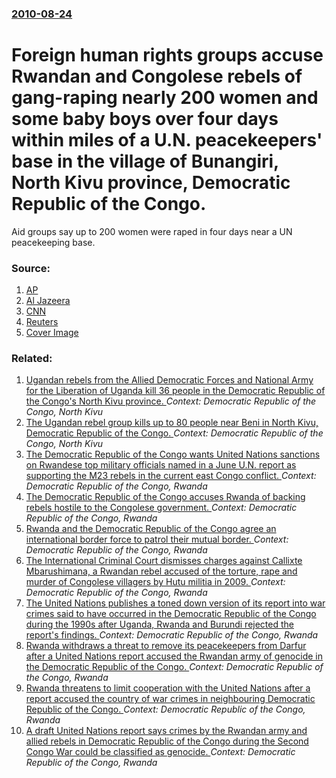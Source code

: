 ### [2010-08-24](/news/2010/08/24/index.md)

# Foreign human rights groups accuse Rwandan and Congolese rebels of gang-raping nearly 200 women and some baby boys over four days within miles of a U.N. peacekeepers' base in the village of Bunangiri, North Kivu province, Democratic Republic of the Congo. 

Aid groups say up to 200 women were raped in four days near a UN peacekeeping base.


### Source:

1. [AP](http://www.google.com/hostednews/ap/article/ALeqM5jPEADE6LA6PT95DxLVS1noE80bwQD9HPEAS02)
2. [Al Jazeera](http://english.aljazeera.net/news/africa/2010/08/201082402724259229.html)
3. [CNN](http://edition.cnn.com/2010/WORLD/africa/08/24/drc.rebels.rape/#fbid=Ft3h0qQS09d&wom=false)
4. [Reuters](http://af.reuters.com/article/topNews/idAFJOE67M0G920100823)
4. [Cover Image](http://www.aljazeera.com)

### Related:

1. [Ugandan rebels from the Allied Democratic Forces and National Army for the Liberation of Uganda kill 36 people in the Democratic Republic of the Congo's North Kivu province. ](/news/2014/12/7/ugandan-rebels-from-the-allied-democratic-forces-and-national-army-for-the-liberation-of-uganda-kill-36-people-in-the-democratic-republic-of.md) _Context: Democratic Republic of the Congo, North Kivu_
2. [The Ugandan rebel group kills up to 80 people near Beni in North Kivu, Democratic Republic of the Congo. ](/news/2014/11/20/the-ugandan-rebel-group-kills-up-to-80-people-near-beni-in-north-kivu-democratic-republic-of-the-congo.md) _Context: Democratic Republic of the Congo, North Kivu_
3. [The Democratic Republic of the Congo wants United Nations sanctions on Rwandese top military officials named in a June U.N. report as supporting the M23 rebels in the current east Congo conflict. ](/news/2012/09/3/the-democratic-republic-of-the-congo-wants-united-nations-sanctions-on-rwandese-top-military-officials-named-in-a-june-u-n-report-as-suppor.md) _Context: Democratic Republic of the Congo, Rwanda_
4. [The Democratic Republic of the Congo accuses Rwanda of backing rebels hostile to the Congolese government. ](/news/2012/07/29/the-democratic-republic-of-the-congo-accuses-rwanda-of-backing-rebels-hostile-to-the-congolese-government.md) _Context: Democratic Republic of the Congo, Rwanda_
5. [Rwanda and the Democratic Republic of the Congo agree an international border force to patrol their mutual border. ](/news/2012/07/15/rwanda-and-the-democratic-republic-of-the-congo-agree-an-international-border-force-to-patrol-their-mutual-border.md) _Context: Democratic Republic of the Congo, Rwanda_
6. [The International Criminal Court dismisses charges against Callixte Mbarushimana, a Rwandan rebel accused of the torture, rape and murder of Congolese villagers by Hutu militia in 2009. ](/news/2011/12/16/the-international-criminal-court-dismisses-charges-against-callixte-mbarushimana-a-rwandan-rebel-accused-of-the-torture-rape-and-murder-of.md) _Context: Democratic Republic of the Congo, Rwanda_
7. [The United Nations publishes a toned down version of its report into war crimes said to have occurred in the Democratic Republic of the Congo during the 1990s after Uganda, Rwanda and Burundi rejected the report's findings. ](/news/2010/10/1/the-united-nations-publishes-a-toned-down-version-of-its-report-into-war-crimes-said-to-have-occurred-in-the-democratic-republic-of-the-cong.md) _Context: Democratic Republic of the Congo, Rwanda_
8. [Rwanda withdraws a threat to remove its peacekeepers from Darfur after a United Nations report accused the Rwandan army of genocide in the Democratic Republic of the Congo. ](/news/2010/09/27/rwanda-withdraws-a-threat-to-remove-its-peacekeepers-from-darfur-after-a-united-nations-report-accused-the-rwandan-army-of-genocide-in-the-d.md) _Context: Democratic Republic of the Congo, Rwanda_
9. [Rwanda threatens to limit cooperation with the United Nations after a report accused the country of war crimes in neighbouring Democratic Republic of the Congo. ](/news/2010/08/28/rwanda-threatens-to-limit-cooperation-with-the-united-nations-after-a-report-accused-the-country-of-war-crimes-in-neighbouring-democratic-re.md) _Context: Democratic Republic of the Congo, Rwanda_
10. [A draft United Nations report says crimes by the Rwandan army and allied rebels in Democratic Republic of the Congo during the Second Congo War could be classified as genocide. ](/news/2010/08/27/a-draft-united-nations-report-says-crimes-by-the-rwandan-army-and-allied-rebels-in-democratic-republic-of-the-congo-during-the-second-congo.md) _Context: Democratic Republic of the Congo, Rwanda_
